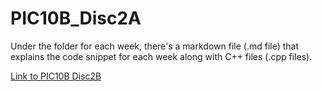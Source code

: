 # PIC10B_Disc2A

Under the folder for each week, there's a markdown file (.md file) that explains the code snippet for each week along with C++ files (.cpp files).

[Link to PIC10B Disc2B](https://github.com/nikunjsanghai/PIC10B_Disc_2B)
